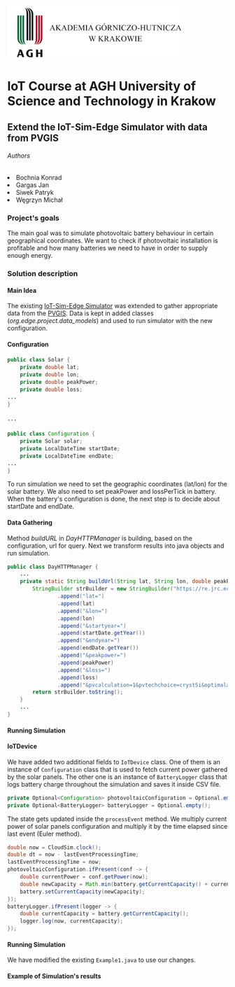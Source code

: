 ![agh_logo](./src/readMeResources/logo.png)

# IoT Course at AGH University of Science and Technology in Krakow
## Extend the IoT-Sim-Edge Simulator with data from PVGIS

###### Authors
<li> Bochnia Konrad
<li> Gargas Jan
<li> Siwek Patryk
<li> Węgrzyn Michał

### Project's goals
The main goal was to simulate photovoltaic battery behaviour in certain geographical coordinates. 
We want to check if photovoltaic installation is profitable and how many batteries we need to have in order to supply enough energy.

### Solution description
#### Main Idea
The existing [IoT-Sim-Edge Simulator](https://github.com/DNJha/IoTSim-Edge "IoT-Sim-Edge Simulator Homepage") was extended to gather appropriate data from the [PVGIS](https://ec.europa.eu/jrc/en/pvgis "PVGIS Homepage"). 
Data is kept in added classes (*org.edge.project.data_models*) and used to run simulator with the new configuration.
 
#### Configuration
```java
public class Solar {
    private double lat;
    private double lon;
    private double peakPower;
    private double loss;
...
}

...

public class Configuration {
    private Solar solar;
    private LocalDateTime startDate;
    private LocalDateTime endDate;
...
}
```

To run simulation we need to set the geographic coordinates (lat/lon) for the solar battery. We also need to set peakPower and lossPerTick in battery. 
When the battery's configuration is done, the next step is to decide about startDate and endDate. 


#### Data Gathering
Method *buildURL* in *DayHTTPManager* is building, based on the configuration, url for query. Next we transform results into java objects and run simulation.

```java
public class DayHTTPManager {
    ...
    private static String buildUrl(String lat, String lon, double peakPower, double loss, LocalDateTime startDate, LocalDateTime endDate) {
        StringBuilder strBuilder = new StringBuilder("https://re.jrc.ec.europa.eu/api/seriescalc?")
                .append("lat=")
                .append(lat)
                .append("&lon=")
                .append(lon)
                .append("&startyear=")
                .append(startDate.getYear())
                .append("&endyear=")
                .append(endDate.getYear())
                .append("&peakpower=")
                .append(peakPower)
                .append("&loss=")
                .append(loss)
                .append("&pvcalculation=1&pvtechchoice=crystSi&optimalangles=1&outputformat=json");
        return strBuilder.toString();
    }
    ...
}
```

#### Running Simulation

#### IoTDevice

We have added two additional fields to `IoTDevice` class.
One of them is an instance of `Configuration` class that is used to fetch current power gathered by the 
solar panels. The other one is an instance of `BatteryLogger` class that logs battery charge
throughout the simulation and saves it inside CSV file.

```java
private Optional<Configuration> photovoltaicConfiguration = Optional.empty();
private Optional<BatteryLogger> batteryLogger = Optional.empty();
```

The state gets updated inside the `processEvent` method. We multiply current power of solar panels configuration
and multiply it by the time elapsed since last event (Euler method).

```java
double now = CloudSim.clock(); 
double dt = now - lastEventProcessingTime;
lastEventProcessingTime = now;
photovoltaicConfiguration.ifPresent(conf -> {
    double currentPower = conf.getPower(now);
    double newCapacity = Math.min(battery.getCurrentCapacity() + currentPower * dt , battery.getMaxCapacity());
    battery.setCurrentCapacity(newCapacity);
});
batteryLogger.ifPresent(logger -> {
    double currentCapacity = battery.getCurrentCapacity();
    logger.log(now, currentCapacity);
});
```

#### Running Simulation

We have modified the existing `Example1.java` to use our changes.

#### Example of Simulation's results
